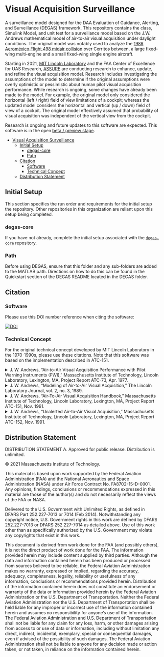 # Visual Acquisition Surveillance

A surveillance model designed for the DAA Evaluation of Guidance, Alerting, and Surveillance (DEGAS) framework. This repository contains the class, Simulink Model, and unit test for a surveillance model based on the J.W. Andrews mathematical model of air-to-air visual acquisition under daylight conditions. The original model was notably used to analyze the [1986 Aeroméxico Flight 498 midair collision](https://en.wikipedia.org/wiki/Aerom%C3%A9xico_Flight_498) over Cerritos between, a large fixed-wing multi-engine and a small fixed-wing single engine aircraft.

Starting in 2021, [MIT Lincoln Laboratory](https://www.ll.mit.edu/) and the FAA Center of Excellence for UAS Research, [ASSURE](https://www.assureuas.org/) are conducting research to enhance, update, and refine the visual acquisition model. Research includes investigating the assumptions of the model to determine if the original assumptions were overly optimistic or pessimistic about human pilot visual acquisition performance. While research is ongoing, some changes have already been made to the model. For example, the original model only considered the horizontal (left / right) field of view limitations of a cockpit; whereas the updated model considers the horizontal and vertical (up / down) field of view of a cockpit. The original model effectively assumed that probability of visual acquisition was independent of the vertical view from the cockpit.

Research is ongoing and future updates to this software are expected. This software is in the open [beta / preview stage](https://en.wikipedia.org/wiki/Software_release_life_cycle).

- [Visual Acquisition Surveillance](#visual-acquisition-surveillance)
  - [Initial Setup](#initial-setup)
    - [degas-core](#degas-core)
    - [Path](#path)
  - [Citation](#citation)
    - [Software](#software)
    - [Technical Concept](#technical-concept)
  - [Distribution Statement](#distribution-statement)

## Initial Setup

This section specifies the run order and requirements for the initial setup the repository. Other repositories in this organization are reliant upon this setup being completed.

### degas-core

If you have not already, complete the initial setup associated with the [`degas-core`](https://github.com/mit-ll/degas-core) repository.

### Path

Before using DEGAS, ensure that this folder and any sub-folders are added to the MATLAB path. Directions on how to do this can be found in the Quickstart section of the DEGAS README located in the DEGAS folder.

## Citation

### Software

Please use this DOI number reference when citing the software:

[![DOI](https://zenodo.org/badge/DOI/10.5281/zenodo.5113902.svg)](https://doi.org/10.5281/zenodo.5113902)

### Technical Concept

For the original technical concept developed by MIT Lincoln Laboratory in the 1970-1990s, please use these citations. Note that this software was based on the implementation described in ATC-151.

<details> <summary> J. W. Andrews, “Air-to-Air Visual Acquisition Performance with Pilot Warning Instruments (PWI),” Massachusetts Institute of Technology, Lincoln Laboratory, Lexington, MA, Project Report ATC-73, Apr. 1977.</summary>
<p>

```tex
@techreport{andrewsAirtoAirVisualAcquisition1977,
  title = {Air-to-{{Air Visual Acquisition Performance}} with {{Pilot Warning Instruments}} ({{PWI}})},
  author = {Andrews, J.W.},
  year = {1977},
  month = apr,
  address = {{Lexington, MA}},
  institution = {{Massachusetts Institute of Technology, Lincoln Laboratory}},
  number = {ATC-73},
  type = {Project {{Report}}}
}
```
</p>
</details>

<details> <summary> J. W. Andrews, “Modeling of Air-to-Air Visual Acquisition,” The Lincoln Laboratory Journal, vol. 2, no. 3, 1989.</summary>
<p>

```tex
@article{andrewsModelingAirtoAirVisual1989,
  title = {Modeling of {{Air}}-to-{{Air Visual Acquisition}}},
  author = {Andrews, J.W.},
  year = {1989},
  volume = {2},
  journal = {The Lincoln Laboratory Journal},
  number = {3}
}
```
</p>
</details>

<details> <summary> J. W. Andrews, “Air-To-Air Visual Acquisition Handbook,” Massachusetts Institute of Technology, Lincoln Laboratory, Lexington, MA, Project Report ATC-151, Nov. 1991.</summary>
<p>

```tex
@techreport{andrewsAirToAirVisualAcquisition1991,
  title = {Air-{{To}}-{{Air Visual Acquisition Handbook}}},
  author = {Andrews, J.W.},
  year = {1991},
  month = nov,
  pages = {84},
  address = {{Lexington, MA}},
  institution = {{Massachusetts Institute of Technology, Lincoln Laboratory}},
  number = {ATC-151},
  type = {Project {{Report}}}
}
```
</p>
</details>

<details> <summary> J. W. Andrews, “Unalerted Air-to-Air Visual Acquisition,” Massachusetts Institute of Technology, Lincoln Laboratory, Lexington, MA, Project Report ATC-152, Nov. 1991.</summary>
<p>

```tex

@techreport{andrewsUnalertedAirtoAirVisual1991,
  title = {Unalerted {{Air}}-to-{{Air Visual Acquisition}}},
  author = {Andrews, J.W.},
  year = {Novemeber, 26, 1991},
  address = {{Lexington, MA}},
  institution = {{Massachusetts Institute of Technology, Lincoln Laboratory}},
  number = {ATC-152},
  type = {Project {{Report}}}
}
```
</p>
</details>

## Distribution Statement

DISTRIBUTION STATEMENT A. Approved for public release. Distribution is unlimited.

© 2021 Massachusetts Institute of Technology.

This material is based upon work supported by the Federal Aviation Administration (FAA) and the National Aeronautics and Space Administration (NASA) under Air Force Contract No. FA8702-15-D-0001. Any opinions, findings, conclusions or recommendations expressed in this material are those of the author(s) and do not necessarily reflect the views of the FAA or NASA.

Delivered to the U.S. Government with Unlimited Rights, as defined in DFARS Part 252.227-7013 or 7014 (Feb 2014). Notwithstanding any copyright notice, U.S. Government rights in this work are defined by DFARS 252.227-7013 or DFARS 252.227-7014 as detailed above. Use of this work other than as specifically authorized by the U.S. Government may violate any copyrights that exist in this work.

This document is derived from work done for the FAA (and possibly others), it is not the direct product of work done for the FAA. The information provided herein may include content supplied by third parties.  Although the data and information contained herein has been produced or processed from sources believed to be reliable, the Federal Aviation Administration makes no warranty, expressed or implied, regarding the accuracy, adequacy, completeness, legality, reliability or usefulness of any information, conclusions or recommendations provided herein. Distribution of the information contained herein does not constitute an endorsement or warranty of the data or information provided herein by the Federal Aviation Administration or the U.S. Department of Transportation.  Neither the Federal Aviation Administration nor the U.S. Department of Transportation shall be held liable for any improper or incorrect use of the information contained herein and assumes no responsibility for anyone’s use of the information. The Federal Aviation Administration and U.S. Department of Transportation shall not be liable for any claim for any loss, harm, or other damages arising from access to or use of data or information, including without limitation any direct, indirect, incidental, exemplary, special or consequential damages, even if advised of the possibility of such damages. The Federal Aviation Administration shall not be liable to anyone for any decision made or action taken, or not taken, in reliance on the information contained herein.
